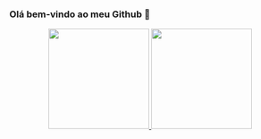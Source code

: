 ### Olá bem-vindo ao meu Github 👋

<!--
**leobtos/leobtos** is a ✨ _special_ ✨ repository because its `README.md` (this file) appears on your GitHub profile.

Vamos lá:

- 🔭 I’m currently working on ...
- 🌱 Aprendendo Linux, Zabbix e Docker
- 📫 Entre em contato pelo: leobtos@gmail.com
- 😄 Pronouns: leobtos

-->

<div align="center">
  <a href="https://github.com/leobtos">
  <img height="180em" src="https://github-readme-stats.vercel.app/api?username=rafaballerini&show_icons=true&theme=dracula&include_all_commits=true&count_private=true"/>
  <img height="180em" src="https://github-readme-stats.vercel.app/api/top-langs/?username=rafaballerini&layout=compact&langs_count=7&theme=dracula"/>
</div>
